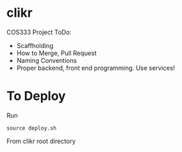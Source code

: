 # clikr
COS333 Project 
ToDo:
- Scaffholding
- How to Merge, Pull Request
- Naming Conventions
- Proper backend, front end programming. Use services!


# To Deploy
Run
```
source deploy.sh
```
From clikr root directory